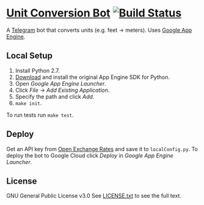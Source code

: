 # [Unit Conversion Bot](https://t.me/UnitConversionBot) [![Build Status](https://travis-ci.org/maltsev/UnitConversionBot.svg?branch=master)](https://travis-ci.org/maltsev/UnitConversionBot)

A [Telegram](https://telegram.org/) bot that converts units (e.g. feet → meters).
Uses [Google App Engine](https://cloud.google.com/appengine/).


## Local Setup
1. Install Python 2.7.
2. [Download](https://cloud.google.com/appengine/docs/standard/python/download) and install the original App Engine SDK for Python.
3. Open _Google App Engine Launcher_.
4. Click _File → Add Existing Application_.
5. Specify the path and click _Add_.
6. `make init`.

To run tests run `make test`.


## Deploy
Get an API key from [Open Exchange Rates](https://openexchangerates.org/signup/free) and save it to `localConfig.py`.
To deploy the bot to Google Cloud click _Deploy_ in _Google App Engine Launcher_.


## License
GNU General Public License v3.0
See [LICENSE.txt](https://github.com/maltsev/UnitConversionBot/blob/master/LICENSE.txt) to see the full text.
